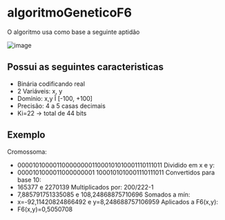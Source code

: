 # algoritmoGeneticoF6

O algoritmo usa como base a seguinte aptidão

![image](https://user-images.githubusercontent.com/48679801/181824678-723899ef-67a6-4e3d-87ab-860f6b23d710.png)

## Possui as seguintes caracteristicas
* Binária codificando real
* 2 Variáveis: x, y
* Domínio: x,y Î [-100, +100]
* Precisão: 4 a 5 casas decimais
* Ki=22 -> total de 44 bits

## Exemplo
Cromossoma:
* 00001010000110000000011000101010001110111011
Dividido em x e y:
* 0000101000011000000001 1000101010001110111011
Convertidos para base 10:
* 165377 e 2270139
Multiplicados por: 200/222-1
* 7,885791751335085 e 108,24868875710696
Somados a mín:
* x=-92,11420824866492 e y=8,248688757106959
Aplicados a F6(x,y):
* F6(x,y)=0,5050708
